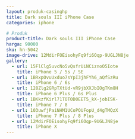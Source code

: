```yaml
---
layout: produk-casinghp
title: Dark souls III iPhone Case
categories: iphone

# Produk
product-title: Dark souls III iPhone Case
harga: 90000
sku: hn-5042
image-drive: 12MdirFOEisohyFq9fi6Oqp-9UGLJN8je
gallery:
  - url: 15FlClg5uvcNo5vQsfrUiNCiznoO5Iote
    title: iPhone 5 / 5s / SE
  - url: 1BRxpOvuUxduo7sYpI3jhFYh6_aQfSzRu
    title: iPhone 6 / 6s
  - url: 128Zlg2GRpTXtUd-vR9jbXXJbIOgTKm8H
    title: iPhone 6 Plus / 6s Plus
  - url: 1BKkzfKirl71TOT0D0EET5_kX-jobISK-
    title: iPhone 7 / 8
  - url: 103uwfjPaiNHM1UCoPOUFopU_d4gTMQzX
    title: iPhone 7 Plus / 8 Plus
  - url: 12MdirFOEisohyFq9fi6Oqp-9UGLJN8je
    title: iPhone X
---
```

